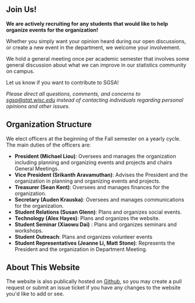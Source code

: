## Join Us!

<strong>We are actively recruiting for any students that would like to help organize events for the organization!</strong>

Whether you simply want your opinion heard during our open discussions, or create a new event in the department, we welcome your involvement.

We hold a general meeting once per academic semester that involves some general discussion about what we can improve in our statistics community on campus.

Let us know if you want to contribute to SGSA! 

*Please direct all questions, comments, and concerns to sgsa@stat.wisc.edu instead of contacting individuals regarding personal opinions and other issues.*


## Organization Structure

We elect officers at the beginning of the Fall semester on a yearly cycle.  The main duties of the officers are:

  * **President (Michael Liou)**: Oversees and manages the organization including planning and organizing events and projects and chairs General Meetings.
  * **Vice President (Srikanth Aravamuthan)**: Advises the President and the organization in planning and organizing events and projects.
  * **Treasurer (Sean Kent)**: Oversees and manages finances for the organization.
  * **Secretary (Auden Krauska)**: Oversees and manages communications for the organization.
  * **Student Relations (Susan Glenn)**: Plans and organizes social events.
  * **Technology (Alex Hayes)**: Plans and organizes the website.
  * **Student Seminar (Xiaowu Dai)** : Plans and organizes seminars and workshops.
  * **Student Outreach**: Plans and organizes volunteer events
  * **Student Representatives (Jeanne Li, Matt Stone)**: Represents the President and the organization in Department Meeting.

## About This Website

The website is also publically hosted on [Github](https://github.com/lioumens/UW-SGSA-Website), so you may create a pull request or submit an issue ticket if you have any changes to the website you'd like to add or see.
